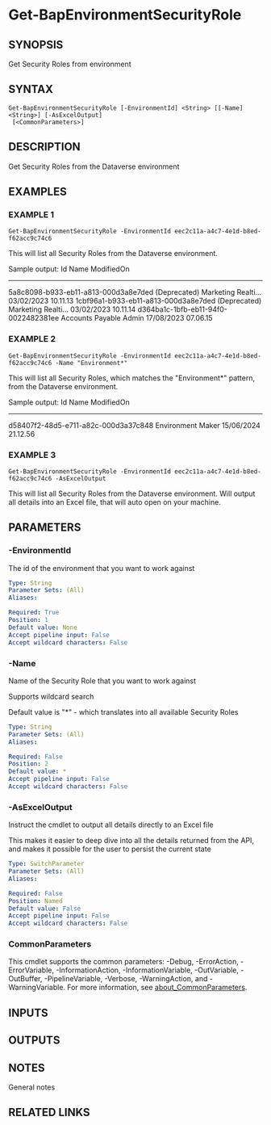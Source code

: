 ﻿---
external help file: d365bap.tools-help.xml
Module Name: d365bap.tools
online version:
schema: 2.0.0
---

# Get-BapEnvironmentSecurityRole

## SYNOPSIS
Get Security Roles from environment

## SYNTAX

```
Get-BapEnvironmentSecurityRole [-EnvironmentId] <String> [[-Name] <String>] [-AsExcelOutput]
 [<CommonParameters>]
```

## DESCRIPTION
Get Security Roles from the Dataverse environment

## EXAMPLES

### EXAMPLE 1
```
Get-BapEnvironmentSecurityRole -EnvironmentId eec2c11a-a4c7-4e1d-b8ed-f62acc9c74c6
```

This will list all Security Roles from the Dataverse environment.

Sample output:
Id                                   Name                           ModifiedOn
--                                   ----                           ----------
5a8c8098-b933-eb11-a813-000d3a8e7ded (Deprecated) Marketing Realti… 03/02/2023 10.11.13
1cbf96a1-b933-eb11-a813-000d3a8e7ded (Deprecated) Marketing Realti… 03/02/2023 10.11.14
d364ba1c-1bfb-eb11-94f0-0022482381ee Accounts Payable Admin         17/08/2023 07.06.15

### EXAMPLE 2
```
Get-BapEnvironmentSecurityRole -EnvironmentId eec2c11a-a4c7-4e1d-b8ed-f62acc9c74c6 -Name "Environment*"
```

This will list all Security Roles, which matches the "Environment*" pattern, from the Dataverse environment.

Sample output:
Id                                   Name                           ModifiedOn
--                                   ----                           ----------
d58407f2-48d5-e711-a82c-000d3a37c848 Environment Maker              15/06/2024 21.12.56

### EXAMPLE 3
```
Get-BapEnvironmentSecurityRole -EnvironmentId eec2c11a-a4c7-4e1d-b8ed-f62acc9c74c6 -AsExcelOutput
```

This will list all Security Roles from the Dataverse environment.
Will output all details into an Excel file, that will auto open on your machine.

## PARAMETERS

### -EnvironmentId
The id of the environment that you want to work against

```yaml
Type: String
Parameter Sets: (All)
Aliases:

Required: True
Position: 1
Default value: None
Accept pipeline input: False
Accept wildcard characters: False
```

### -Name
Name of the Security Role that you want to work against

Supports wildcard search

Default value is "*" - which translates into all available Security Roles

```yaml
Type: String
Parameter Sets: (All)
Aliases:

Required: False
Position: 2
Default value: *
Accept pipeline input: False
Accept wildcard characters: False
```

### -AsExcelOutput
Instruct the cmdlet to output all details directly to an Excel file

This makes it easier to deep dive into all the details returned from the API, and makes it possible for the user to persist the current state

```yaml
Type: SwitchParameter
Parameter Sets: (All)
Aliases:

Required: False
Position: Named
Default value: False
Accept pipeline input: False
Accept wildcard characters: False
```

### CommonParameters
This cmdlet supports the common parameters: -Debug, -ErrorAction, -ErrorVariable, -InformationAction, -InformationVariable, -OutVariable, -OutBuffer, -PipelineVariable, -Verbose, -WarningAction, and -WarningVariable. For more information, see [about_CommonParameters](http://go.microsoft.com/fwlink/?LinkID=113216).

## INPUTS

## OUTPUTS

## NOTES
General notes

## RELATED LINKS
